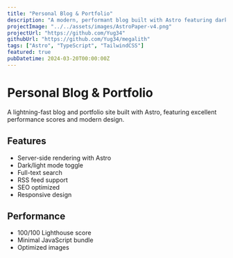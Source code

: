 ```yaml
---
title: "Personal Blog & Portfolio"
description: "A modern, performant blog built with Astro featuring dark mode, RSS feeds, and SEO optimization"
projectImage: "../../assets/images/AstroPaper-v4.png"
projectUrl: "https://github.com/Yug34"
githubUrl: "https://github.com/Yug34/megalith"
tags: ["Astro", "TypeScript", "TailwindCSS"]
featured: true
pubDatetime: 2024-03-20T00:00:00Z
---
```


# Personal Blog & Portfolio

A lightning-fast blog and portfolio site built with Astro, featuring excellent performance scores and modern design.

## Features

- Server-side rendering with Astro
- Dark/light mode toggle
- Full-text search
- RSS feed support
- SEO optimized
- Responsive design

## Performance

- 100/100 Lighthouse score
- Minimal JavaScript bundle
- Optimized images
